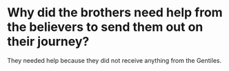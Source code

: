 # Why did the brothers need help from the believers to send them out on their journey?

They needed help because they did not receive anything from the Gentiles.
